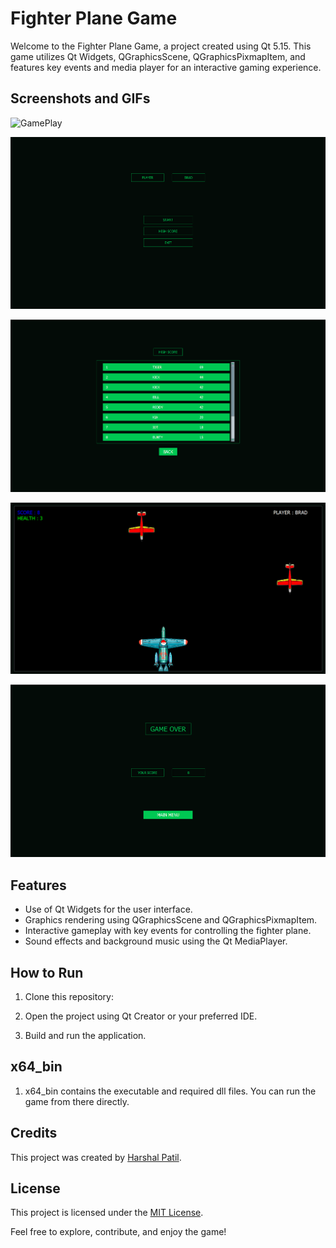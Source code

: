 # Fighter Plane Game

Welcome to the Fighter Plane Game, a project created using Qt 5.15. This game utilizes Qt Widgets, QGraphicsScene, QGraphicsPixmapItem, and features key events and media player for an interactive gaming experience.

## Screenshots and GIFs

![GamePlay](screenshots/gaming.gif)

![Main_Menu](screenshots/main_menu.png)

![High_Score](screenshots/high_score.png)

![Game](screenshots/game.png)

![Game_Over](screenshots/game_over.png)

## Features

- Use of Qt Widgets for the user interface.
- Graphics rendering using QGraphicsScene and QGraphicsPixmapItem.
- Interactive gameplay with key events for controlling the fighter plane.
- Sound effects and background music using the Qt MediaPlayer.

## How to Run

1. Clone this repository:

2. Open the project using Qt Creator or your preferred IDE.

3. Build and run the application.

## x64_bin

1. x64_bin contains the executable and required dll files. You can run the game from there directly.

## Credits

This project was created by [Harshal Patil](https://github.com/harshal365247).

## License

This project is licensed under the [MIT License](LICENSE).

Feel free to explore, contribute, and enjoy the game!
